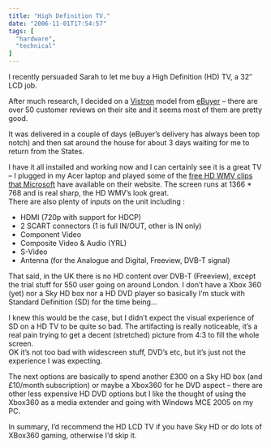 ```yaml
---
title: "High Definition TV."
date: "2006-11-01T17:54:57"
tags: [
  "hardware",
  "technical"
]
---
```

I recently persuaded Sarah to let me buy a High Definition (HD) TV, a 32″ LCD job.

After much research, I decided on a [Vistron](http://www.ebuyer.com/UK/product/103675/rb/22797165758) model from [eBuyer](http://www.ebuyer.com/) – there are over 50 customer reviews on their site and it seems most of them are pretty good.

It was delivered in a couple of days (eBuyer’s delivery has always been top notch) and then sat around the house for about 3 days waiting for me to return from the States.

I have it all installed and working now and I can certainly see it is a great TV – I plugged in my Acer laptop and played some of the [free HD WMV clips that Microsoft](http://www.microsoft.com/windows/windowsmedia/musicandvideo/hdvideo/HDVideo.aspx) have available on their website. The screen runs at 1366 \* 768 and is real sharp, the HD WMV’s look great.  
There are also plenty of inputs on the unit including :

-   HDMI (720p with support for HDCP)
-   2 SCART connectors (1 is full IN/OUT, other is IN only)
-   Component Video
-   Composite Video & Audio (YRL)
-   S-Video
-   Antenna (for the Analogue and Digital, Freeview, DVB-T signal)

That said, in the UK there is no HD content over DVB-T (Freeview), except the trial stuff for 550 user going on around London. I don’t have a Xbox 360 (yet) nor a Sky HD box nor a HD DVD player so basically I’m stuck with Standard Definition (SD) for the time being…

I knew this would be the case, but I didn’t expect the visual experience of SD on a HD TV to be quite so bad. The artifacting is really noticeable, it’s a real pain trying to get a decent (stretched) picture from 4:3 to fill the whole screen.  
OK it’s not too bad with widescreen stuff, DVD’s etc, but it’s just not the experience I was expecting.

The next options are basically to spend another £300 on a Sky HD box (and £10/month subscription) or maybe a Xbox360 for he DVD aspect – there are other less expensive HD DVD options but I like the thought of using the Xbox360 as a media extender and going with Windows MCE 2005 on my PC.

In summary, I’d recommend the HD LCD TV if you have Sky HD or do lots of XBox360 gaming, otherwise I’d skip it.
